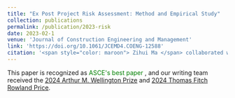 ```yaml
---
title: "Ex Post Project Risk Assessment: Method and Empirical Study"
collection: publications
permalink: /publication/2023-risk
date: 2023-02-1
venue: 'Journal of Construction Engineering and Management'
link: 'https://doi.org/10.1061/JCEMD4.COENG-12588'
citation: '<span style="color: maroon"> Zihui Ma </span> collaborated with Abdolmajid Erfani, Qingbin Cui, and Gregory B Baecher. 2023. &quot;Ex Post Project Risk Assessment: Method and Empirical Study.&quot; <i>Journal of Construction Engineering and Management</i> 149(2), 04022174. https://doi.org/10.1061/JCEMD4.COENG-12588'
---
```

This paper is recognized as <span style="color: green"> ASCE's best paper </span>, and our writing team received the [2024 Arthur M. Wellington Prize](https://www.asce.org/career-growth/awards-and-honors/arthur-m-wellington-prize) and [2024 Thomas Fitch Rowland Price](https://www-asce-org.proxy-um.researchport.umd.edu/career-growth/awards-and-honors/thomas-fitch-rowland-prize).
